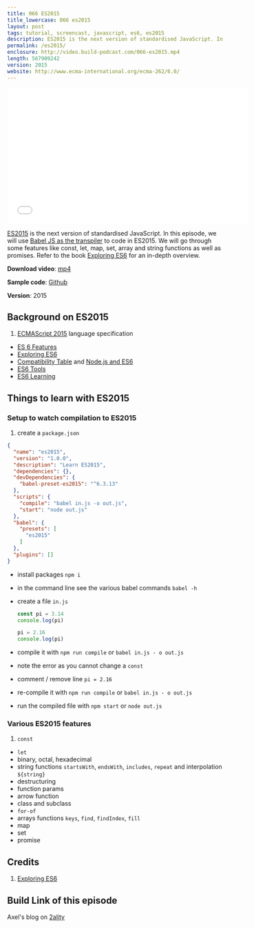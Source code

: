 ```yaml
---
title: 066 ES2015
title_lowercase: 066 es2015
layout: post
tags: tutorial, screencast, javascript, es6, es2015
description: ES2015 is the next version of standardised JavaScript. In this episode, we will use Babel JS as the transpiler to code in ES2015. We will go through some features like const, let, map, set, array and string functions as well as promises. Refer to the book Exploring ES6 for an in-depth overview.
permalink: /es2015/
enclosure: http://video.build-podcast.com/066-es2015.mp4
length: 567909242
version: 2015
website: http://www.ecma-international.org/ecma-262/6.0/
---
```


<div id="video"><iframe width="560" height="315" src="//www.youtube.com/embed/A1HhhICKl2Q" frameborder="0" allowfullscreen></iframe></div>

[ES2015](http://www.ecma-international.org/ecma-262/6.0/) is the next version of standardised JavaScript. In this episode, we will use [Babel JS as the transpiler](https://babeljs.io/) to code in ES2015. We will go through some features like const, let, map, set, array and string functions as well as promises. Refer to the book [Exploring ES6](http://exploringjs.com/) for an in-depth overview.

<p><strong>Download video</strong>: <a href="http://video.build-podcast.com/065-es2015.mp4" download="build-podcast-066-es2015.mp4">mp4</a></p>

**Sample code**:  [Github](https://github.com/sayanee/build-podcast/tree/master/065-es2015)

**Version**: 2015

## Background on ES2015

1. [ECMAScript 2015](http://www.ecma-international.org/ecma-262/6.0/) language specification
- [ES 6 Features](https://github.com/lukehoban/es6features)
- [Exploring ES6](http://exploringjs.com/es6/)
- [Compatibility Table](https://kangax.github.io/compat-table/es6/) and [Node.js and ES6](https://nodejs.org/en/docs/es6/)
- [ES6 Tools](https://github.com/addyosmani/es6-tools)
- [ES6 Learning](https://github.com/ericdouglas/ES6-Learning)

## Things to learn with ES2015

### Setup to watch compilation to ES2015

1. create a `package.json`

  ```json
  {
    "name": "es2015",
    "version": "1.0.0",
    "description": "Learn ES2015",
    "dependencies": {},
    "devDependencies": {
      "babel-preset-es2015": "^6.3.13"
    },
    "scripts": {
      "compile": "babel in.js -o out.js",
      "start": "node out.js"
    },
    "babel": {
      "presets": [
        "es2015"
      ]
    },
    "plugins": []
  }
  ```
- install packages `npm i`
- in the command line see the various babel commands `babel -h`
- create a file `in.js`

  ```js
  const pi = 3.14
  console.log(pi)

  pi = 2.16
  console.log(pi)
  ```
- compile it with `npm run compile` or `babel in.js - o out.js`
- note the error as you cannot change a `const`
- comment / remove line `pi = 2.16`
- re-compile it with `npm run compile` or `babel in.js - o out.js`
- run the compiled file with `npm start` or `node out.js`

### Various ES2015 features

1. `const`
- `let`
- binary, octal, hexadecimal
- string functions `startsWith`, `endsWith`, `includes`, `repeat` and interpolation `${string}`
- destructuring
- function params
- arrow function
- class and subclass
- `for-of`
- arrays functions `keys`, `find`, `findIndex`, `fill`
- map
- set
- promise

## Credits

1. [Exploring ES6](http://exploringjs.com/es6/)

## Build Link of this episode

Axel's blog on [2ality](http://www.2ality.com)

